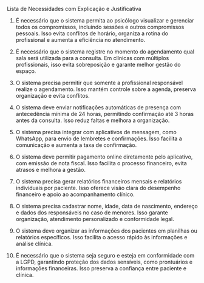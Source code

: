 Lista de Necessidades com Explicação e Justificativa

1. É necessário que o sistema permita ao psicólogo visualizar e gerenciar todos os compromissos, incluindo sessões e outros compromissos pessoais. Isso evita conflitos de horário, organiza a rotina do profissional e aumenta a eficiência no atendimento.

2. É necessário que o sistema registre no momento do agendamento qual sala será utilizada para a consulta. Em clínicas com múltiplos profissionais, isso evita sobreposição e garante melhor gestão do espaço.

3. O sistema precisa permitir que somente a profissional responsável realize o agendamento. Isso mantém controle sobre a agenda, preserva organização e evita conflitos.

4. O sistema deve enviar notificações automáticas de presença com antecedência mínima de 24 horas, permitindo confirmação até 3 horas antes da consulta. Isso reduz faltas e melhora a organização.

5. O sistema precisa integrar com aplicativos de mensagem, como WhatsApp, para envio de lembretes e confirmações. Isso facilita a comunicação e aumenta a taxa de confirmação.

6. O sistema deve permitir pagamento online diretamente pelo aplicativo, com emissão de nota fiscal. Isso facilita o processo financeiro, evita atrasos e melhora a gestão.

7. O sistema precisa gerar relatórios financeiros mensais e relatórios individuais por paciente. Isso oferece visão clara do desempenho financeiro e apoio ao acompanhamento clínico.

8. O sistema precisa cadastrar nome, idade, data de nascimento, endereço e dados dos responsáveis no caso de menores. Isso garante organização, atendimento personalizado e conformidade legal.

9. O sistema deve organizar as informações dos pacientes em planilhas ou relatórios específicos. Isso facilita o acesso rápido às informações e análise clínica.

10. É necessário que o sistema seja seguro e esteja em conformidade com a LGPD, garantindo proteção dos dados sensíveis, como prontuários e informações financeiras. Isso preserva a confiança entre paciente e clínica.
